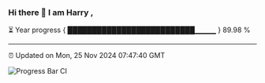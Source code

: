 ### Hi there 👋 I am Harry , 

⏳ Year progress { ██████████████████████████▁▁▁▁ } 89.98 %

---

⏰ Updated on Mon, 25 Nov 2024 07:47:40 GMT

![Progress Bar CI](https://github.com/duykhang68/duykhang68/workflows/Progress%20Bar%20CI/badge.svg)
